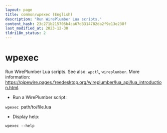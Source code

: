 ```yaml
---
layout: page
title: common/wpexec (English)
description: "Run WirePlumber Lua scripts."
content_hash: 23c271b215705b4ca67d3314782da2f9e13e238f
last_modified_at: 2023-12-30
tldri18n_status: 2
---
```

# wpexec

Run WirePlumber Lua scripts.
See also: `wpctl`, `wireplumber`.
More information: <https://pipewire.pages.freedesktop.org/wireplumber/lua_api/lua_introduction.html>.

- Run a WirePlumber script:

`wpexec `<span class="tldr-var badge badge-pill bg-dark-lm bg-white-dm text-white-lm text-dark-dm font-weight-bold">path/to/file.lua</span>

- Display help:

`wpexec --help`
